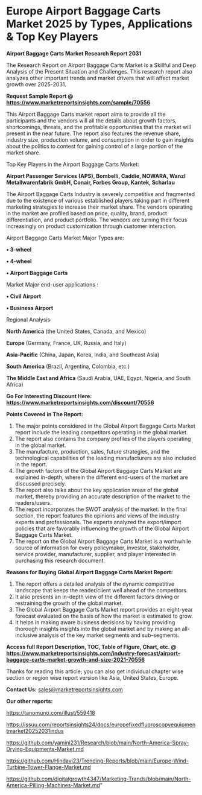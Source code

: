 # Europe Airport Baggage Carts Market 2025 by Types, Applications & Top Key Players

<strong>Airport Baggage Carts Market Research Report 2031</strong>

The Research Report on Airport Baggage Carts Market is a Skillful and Deep Analysis of the Present Situation and Challenges. This research report also analyzes other important trends and market drivers that will affect market growth over 2025-2031.

<strong>Request Sample Report @ <a href=https://www.marketreportsinsights.com/sample/70556>https://www.marketreportsinsights.com/sample/70556</a></strong>

This Airport Baggage Carts market report aims to provide all the participants and the vendors will all the details about growth factors, shortcomings, threats, and the profitable opportunities that the market will present in the near future. The report also features the revenue share, industry size, production volume, and consumption in order to gain insights about the politics to contest for gaining control of a large portion of the market share.

Top Key Players in the Airport Baggage Carts Market:

<strong>Airport Passenger Services (APS), Bombelli, Caddie, NOWARA, Wanzl Metallwarenfabrik GmbH, Conair, Forbes Group, Kantek, Scharlau</strong>

The Airport Baggage Carts Industry is severely competitive and fragmented due to the existence of various established players taking part in different marketing strategies to increase their market share. The vendors operating in the market are profiled based on price, quality, brand, product differentiation, and product portfolio. The vendors are turning their focus increasingly on product customization through customer interaction.

Airport Baggage Carts Market Major Types are:

<strong>• 3-wheel

• 4-wheel

• Airport Baggage Carts</strong>

Market Major end-user applications :

<strong>• Civil Airport

• Business Airport</strong>

Regional Analysis

</u><strong><b>North America</b></strong> (the United States, Canada, and Mexico)

<strong><b>Europe </b></strong>(Germany, France, UK, Russia, and Italy)

<strong><b>Asia-Pacific</b></strong> (China, Japan, Korea, India, and Southeast Asia)

<strong><b>South America</b></strong> (Brazil, Argentina, Colombia, etc.)

<strong><b>The Middle East and Africa</b></strong> (Saudi Arabia, UAE, Egypt, Nigeria, and South Africa)

<strong>Go For Interesting Discount Here: <a href=https://www.marketreportsinsights.com/discount/70556>https://www.marketreportsinsights.com/discount/70556</a></strong>

<strong>Points Covered in The Report:</strong>
<ol>
  <li>The major points considered in the Global Airport Baggage Carts Market report include the leading competitors operating in the global market.</li>
  <li>The report also contains the company profiles of the players operating in the global market.</li>
  <li>The manufacture, production, sales, future strategies, and the technological capabilities of the leading manufacturers are also included in the report.</li>
  <li>The growth factors of the Global Airport Baggage Carts Market are explained in-depth, wherein the different end-users of the market are discussed precisely.</li>
  <li>The report also talks about the key application areas of the global market, thereby providing an accurate description of the market to the readers/users.</li>
  <li>The report incorporates the SWOT analysis of the market. In the final section, the report features the opinions and views of the industry experts and professionals. The experts analyzed the export/import policies that are favorably influencing the growth of the Global Airport Baggage Carts Market.</li>
  <li>The report on the Global Airport Baggage Carts Market is a worthwhile source of information for every policymaker, investor, stakeholder, service provider, manufacturer, supplier, and player interested in purchasing this research document.</li>
</ol>
<strong>Reasons for Buying Global Airport Baggage Carts Market Report:</strong>

<ol>
  <li>The report offers a detailed analysis of the dynamic competitive landscape that keeps the reader/client well ahead of the competitors.</li>
  <li>It also presents an in-depth view of the different factors driving or restraining the growth of the global market.</li>
  <li>The Global Airport Baggage Carts Market report provides an eight-year forecast evaluated on the basis of how the market is estimated to grow.</li>
  <li>It helps in making aware business decisions by having providing thorough insights insights into the global market and by making an all-inclusive analysis of the key market segments and sub-segments.</li>
</ol>
<strong>Access full Report Description, TOC, Table of Figure, Chart, etc. @ <a href=https://www.marketreportsinsights.com/industry-forecast/airport-baggage-carts-market-growth-and-size-2021-70556>https://www.marketreportsinsights.com/industry-forecast/airport-baggage-carts-market-growth-and-size-2021-70556</a></strong>


Thanks for reading this article; you can also get individual chapter wise section or region wise report version like Asia, United States, Europe.

<strong>Contact Us:</strong>
sales@marketreportsinsights.com

<strong>Our other reports:</strong>

<a href=https://tanomuno.com/illust/559418>https://tanomuno.com/illust/559418</a>

<a href=https://issuu.com/reportsinsights24/docs/europefixedfluoroscopyequipmentmarket20252031indus>https://issuu.com/reportsinsights24/docs/europefixedfluoroscopyequipmentmarket20252031indus</a>

<a href=https://github.com/yamini231/Research/blob/main/North-America-Spray-Drying-Equipments-Market.md>https://github.com/yamini231/Research/blob/main/North-America-Spray-Drying-Equipments-Market.md</a>

<a href=https://github.com/Hindavi23/Trending-Reports/blob/main/Europe-Wind-Turbine-Tower-Flange-Market.md>https://github.com/Hindavi23/Trending-Reports/blob/main/Europe-Wind-Turbine-Tower-Flange-Market.md</a>

<a href=https://github.com/digitalgrowth4347/Marketing-Trands/blob/main/North-America-Pilling-Machines-Market.md>https://github.com/digitalgrowth4347/Marketing-Trands/blob/main/North-America-Pilling-Machines-Market.md</a>"
